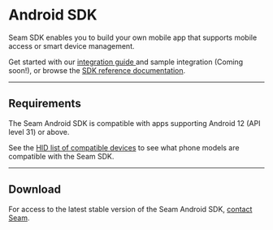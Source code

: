 # Android SDK

Seam SDK enables you to build your own mobile app that supports mobile access or smart device management.

Get started with our [integration guide ](../../capability-guides/mobile-access/mobile-device-sdks/)and sample integration (Coming soon!), or browse the [SDK reference documentation](https://android.seam.vc/).

***

## Requirements

The Seam Android SDK is compatible with apps supporting Android 12 (API level 31) or above.

See the [HID list of compatible devices](https://www.hidglobal.com/mobile-access-compatible-devices) to see what phone models are compatible with the Seam SDK.

***

## Download

For access to the latest stable version of the Seam Android SDK, [contact Seam](mailto:support@seam.co).
